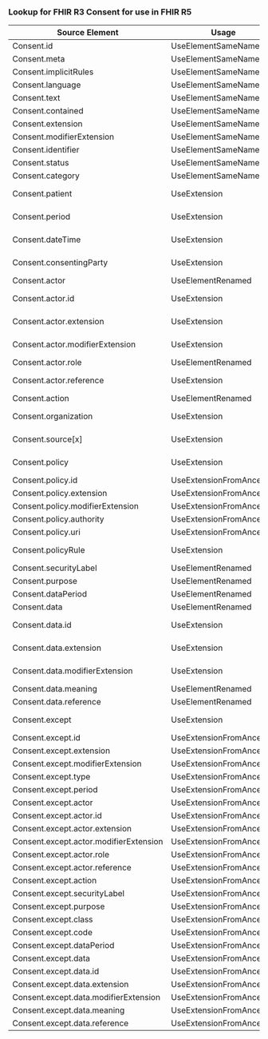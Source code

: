 ### Lookup for FHIR R3 Consent for use in FHIR R5

| Source Element | Usage | Target |
| -------------- | ----- | ------ |
| Consent.id | UseElementSameName | Consent.id |
| Consent.meta | UseElementSameName | Consent.meta |
| Consent.implicitRules | UseElementSameName | Consent.implicitRules |
| Consent.language | UseElementSameName | Consent.language |
| Consent.text | UseElementSameName | Consent.text |
| Consent.contained | UseElementSameName | Consent.contained |
| Consent.extension | UseElementSameName | Consent.extension |
| Consent.modifierExtension | UseElementSameName | Consent.modifierExtension |
| Consent.identifier | UseElementSameName | Consent.identifier |
| Consent.status | UseElementSameName | Consent.status |
| Consent.category | UseElementSameName | Consent.category |
| Consent.patient | UseExtension | http://hl7.org/fhir/3.0/StructureDefinition/extension-Consent.patient |
| Consent.period | UseExtension | http://hl7.org/fhir/3.0/StructureDefinition/extension-Consent.period |
| Consent.dateTime | UseExtension | http://hl7.org/fhir/3.0/StructureDefinition/extension-Consent.dateTime |
| Consent.consentingParty | UseExtension | http://hl7.org/fhir/3.0/StructureDefinition/extension-Consent.consentingParty |
| Consent.actor | UseElementRenamed | Consent.provision.actor |
| Consent.actor.id | UseExtension | http://hl7.org/fhir/3.0/StructureDefinition/extension-Consent.actor.id |
| Consent.actor.extension | UseExtension | http://hl7.org/fhir/3.0/StructureDefinition/extension-Consent.actor.extension |
| Consent.actor.modifierExtension | UseExtension | http://hl7.org/fhir/3.0/StructureDefinition/extension-Consent.actor.modifierExtension |
| Consent.actor.role | UseElementRenamed | Consent.provision.actor.role |
| Consent.actor.reference | UseExtension | http://hl7.org/fhir/3.0/StructureDefinition/extension-Consent.actor.reference |
| Consent.action | UseElementRenamed | Consent.provision.action |
| Consent.organization | UseExtension | http://hl7.org/fhir/3.0/StructureDefinition/extension-Consent.organization |
| Consent.source[x] | UseExtension | http://hl7.org/fhir/3.0/StructureDefinition/extension-Consent.source |
| Consent.policy | UseExtension | http://hl7.org/fhir/3.0/StructureDefinition/extension-Consent.policy |
| Consent.policy.id | UseExtensionFromAncestor | - |
| Consent.policy.extension | UseExtensionFromAncestor | - |
| Consent.policy.modifierExtension | UseExtensionFromAncestor | - |
| Consent.policy.authority | UseExtensionFromAncestor | - |
| Consent.policy.uri | UseExtensionFromAncestor | - |
| Consent.policyRule | UseExtension | http://hl7.org/fhir/3.0/StructureDefinition/extension-Consent.policyRule |
| Consent.securityLabel | UseElementRenamed | Consent.provision.securityLabel |
| Consent.purpose | UseElementRenamed | Consent.provision.purpose |
| Consent.dataPeriod | UseElementRenamed | Consent.provision.dataPeriod |
| Consent.data | UseElementRenamed | Consent.provision.data |
| Consent.data.id | UseExtension | http://hl7.org/fhir/3.0/StructureDefinition/extension-Consent.data.id |
| Consent.data.extension | UseExtension | http://hl7.org/fhir/3.0/StructureDefinition/extension-Consent.data.extension |
| Consent.data.modifierExtension | UseExtension | http://hl7.org/fhir/3.0/StructureDefinition/extension-Consent.data.modifierExtension |
| Consent.data.meaning | UseElementRenamed | Consent.provision.data.meaning |
| Consent.data.reference | UseElementRenamed | Consent.provision.data.reference |
| Consent.except | UseExtension | http://hl7.org/fhir/3.0/StructureDefinition/extension-Consent.except |
| Consent.except.id | UseExtensionFromAncestor | - |
| Consent.except.extension | UseExtensionFromAncestor | - |
| Consent.except.modifierExtension | UseExtensionFromAncestor | - |
| Consent.except.type | UseExtensionFromAncestor | - |
| Consent.except.period | UseExtensionFromAncestor | - |
| Consent.except.actor | UseExtensionFromAncestor | - |
| Consent.except.actor.id | UseExtensionFromAncestor | - |
| Consent.except.actor.extension | UseExtensionFromAncestor | - |
| Consent.except.actor.modifierExtension | UseExtensionFromAncestor | - |
| Consent.except.actor.role | UseExtensionFromAncestor | - |
| Consent.except.actor.reference | UseExtensionFromAncestor | - |
| Consent.except.action | UseExtensionFromAncestor | - |
| Consent.except.securityLabel | UseExtensionFromAncestor | - |
| Consent.except.purpose | UseExtensionFromAncestor | - |
| Consent.except.class | UseExtensionFromAncestor | - |
| Consent.except.code | UseExtensionFromAncestor | - |
| Consent.except.dataPeriod | UseExtensionFromAncestor | - |
| Consent.except.data | UseExtensionFromAncestor | - |
| Consent.except.data.id | UseExtensionFromAncestor | - |
| Consent.except.data.extension | UseExtensionFromAncestor | - |
| Consent.except.data.modifierExtension | UseExtensionFromAncestor | - |
| Consent.except.data.meaning | UseExtensionFromAncestor | - |
| Consent.except.data.reference | UseExtensionFromAncestor | - |
